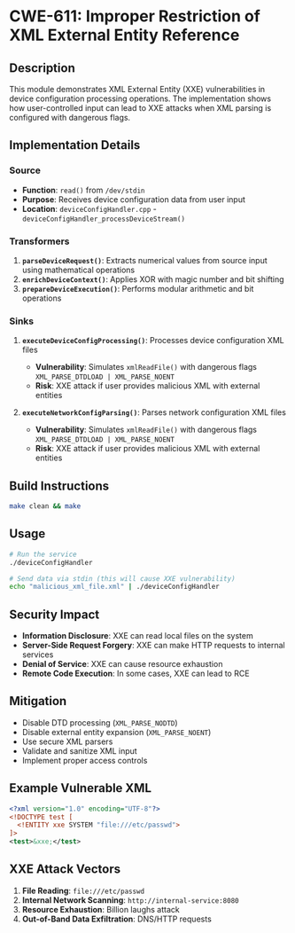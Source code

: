 # CWE-611: Improper Restriction of XML External Entity Reference

## Description
This module demonstrates XML External Entity (XXE) vulnerabilities in device configuration processing operations. The implementation shows how user-controlled input can lead to XXE attacks when XML parsing is configured with dangerous flags.

## Implementation Details

### Source
- **Function**: `read()` from `/dev/stdin`
- **Purpose**: Receives device configuration data from user input
- **Location**: `deviceConfigHandler.cpp` - `deviceConfigHandler_processDeviceStream()`

### Transformers
1. **`parseDeviceRequest()`**: Extracts numerical values from source input using mathematical operations
2. **`enrichDeviceContext()`**: Applies XOR with magic number and bit shifting
3. **`prepareDeviceExecution()`**: Performs modular arithmetic and bit operations

### Sinks
1. **`executeDeviceConfigProcessing()`**: Processes device configuration XML files
   - **Vulnerability**: Simulates `xmlReadFile()` with dangerous flags `XML_PARSE_DTDLOAD | XML_PARSE_NOENT`
   - **Risk**: XXE attack if user provides malicious XML with external entities

2. **`executeNetworkConfigParsing()`**: Parses network configuration XML files
   - **Vulnerability**: Simulates `xmlReadFile()` with dangerous flags `XML_PARSE_DTDLOAD | XML_PARSE_NOENT`
   - **Risk**: XXE attack if user provides malicious XML with external entities

## Build Instructions
```bash
make clean && make
```

## Usage
```bash
# Run the service
./deviceConfigHandler

# Send data via stdin (this will cause XXE vulnerability)
echo "malicious_xml_file.xml" | ./deviceConfigHandler
```

## Security Impact
- **Information Disclosure**: XXE can read local files on the system
- **Server-Side Request Forgery**: XXE can make HTTP requests to internal services
- **Denial of Service**: XXE can cause resource exhaustion
- **Remote Code Execution**: In some cases, XXE can lead to RCE

## Mitigation
- Disable DTD processing (`XML_PARSE_NODTD`)
- Disable external entity expansion (`XML_PARSE_NOENT`)
- Use secure XML parsers
- Validate and sanitize XML input
- Implement proper access controls

## Example Vulnerable XML
```xml
<?xml version="1.0" encoding="UTF-8"?>
<!DOCTYPE test [
  <!ENTITY xxe SYSTEM "file:///etc/passwd">
]>
<test>&xxe;</test>
```

## XXE Attack Vectors
1. **File Reading**: `file:///etc/passwd`
2. **Internal Network Scanning**: `http://internal-service:8080`
3. **Resource Exhaustion**: Billion laughs attack
4. **Out-of-Band Data Exfiltration**: DNS/HTTP requests
